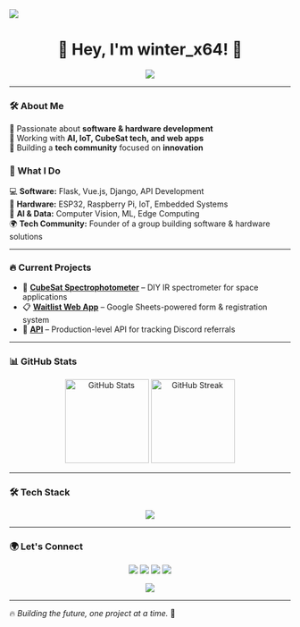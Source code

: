 <img src = "https://user-images.githubusercontent.com/74038190/225813708-98b745f2-7d22-48cf-9150-083f1b00d6c9.gif">
<h1 align="center">🚀 Hey, I'm winter_x64! 👋</h1>

<p align="center">
  <img src="https://readme-typing-svg.herokuapp.com?font=Fira+Code&pause=1000&color=22C3E6&width=500&lines=Tech+Enthusiast+%7C+Builder+%7C+Backend+dev" />
</p>

---

### 🛠 About Me

🔹 Passionate about **software & hardware development**  
🔹 Working with **AI, IoT, CubeSat tech, and web apps**  
🔹 Building a **tech community** focused on **innovation**

### 🚀 What I Do

💻 **Software:** Flask, Vue.js, Django, API Development  
🔌 **Hardware:** ESP32, Raspberry Pi, IoT, Embedded Systems  
🧠 **AI & Data:** Computer Vision, ML, Edge Computing  
🌍 **Tech Community:** Founder of a group building software & hardware solutions

---

### 🔥 Current Projects

- 🚀 **[CubeSat Spectrophotometer](#)** – DIY IR spectrometer for space applications
- 📋 **[Waitlist Web App](#)** – Google Sheets-powered form & registration system
- 🤖 **[API](#)** – Production-level API for tracking Discord referrals

---

### 📊 GitHub Stats

<p align="center">
  <img src="https://github-readme-stats.vercel.app/api?username=winter-x64&show_icons=true&theme=radical" alt="GitHub Stats" height="150"/>
  <img src="https://github-readme-streak-stats.herokuapp.com/?user=winter-x64&theme=radical" alt="GitHub Streak" height="150"/>
</p>

---

### 🛠 Tech Stack

<p align="center">
  <img src="https://skillicons.dev/icons?i=python,flask,django,js,html,css,nginx,raspberrypi,arduino,linux" />
</p>

---

### 🌍 Let's Connect

<p align="center">
  <a href="mailto:winterx64.work@gmail.com"><img src="https://img.shields.io/badge/Email-D14836?style=for-the-badge&logo=gmail&logoColor=white"></a>
  <a href="https://linkedin.com/in/yourprofile"><img src="https://img.shields.io/badge/LinkedIn-0077B5?style=for-the-badge&logo=linkedin&logoColor=white"></a>
<a href="https://x.com/winter_x64"><img src="https://img.shields.io/badge/X-000000?style=for-the-badge&logo=&logoColor=white"></a>
<a href="https://winter-x64.github.io/my-portfolio/"><img src="https://img.shields.io/badge/Portfolio-000000?style=for-the-badge&logo=firefox&logoColor=white"></a>

</p>

<p align="center">
  <img src="https://readme-typing-svg.herokuapp.com?font=Fira+Code&pause=1000&color=22C3E6&width=500&lines=Let's+connect+and+build+cool+stuff!;Reach+out+for+tech%2C+startups%2C+collabs!">
</p>

---

🔥 _Building the future, one project at a time._ 🚀

